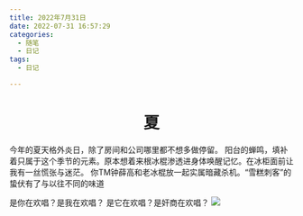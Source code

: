 ```yaml
---
title: 2022年7月31日
date: 2022-07-31 16:57:29
categories:
  - 随笔
  - 日记
tags:
  - 日记

---
```


<h1 align="center">夏</h1>

今年的夏天格外炎日，除了房间和公司哪里都不想多做停留。
阳台的蝉鸣，填补着只属于这个季节的元素。原本想着来根冰棍渗透进身体唤醒记忆。在冰柜面前让我有一丝慌张与迷茫。 你TM钟薛高和老冰棍放一起实属暗藏杀机。“雪糕刺客”的蛰伏有了与以往不同的味道

是你在欢唱？是我在欢唱？
是它在欢唱？是奸商在欢唱？
![](http://blog.feizhufanfan.top:18088/minio/images/blog/20230225171709.png)
